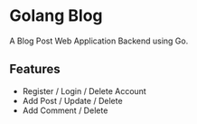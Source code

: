 # Golang Blog

A Blog Post Web Application Backend using Go.

## Features

- Register / Login / Delete Account
- Add Post / Update / Delete
- Add Comment / Delete
  
